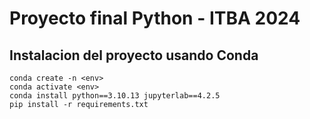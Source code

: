 # Proyecto final Python - ITBA 2024

## Instalacion del proyecto usando Conda

```
conda create -n <env>
conda activate <env>
conda install python==3.10.13 jupyterlab==4.2.5
pip install -r requirements.txt
```
